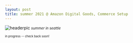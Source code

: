 ```yaml
---
layout: post
title: summer 2021 @ Amazon Digital Goods, Commerce Setup
---
```


![headerpic](/assets/images/seattlebridgetwilight.jpg)
<small>*summer in seattle*<small>

in progress -- check back soon!
